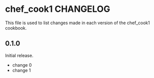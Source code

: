 # chef_cook1 CHANGELOG

This file is used to list changes made in each version of the chef_cook1 cookbook.

## 0.1.0

Initial release.

- change 0
- change 1

